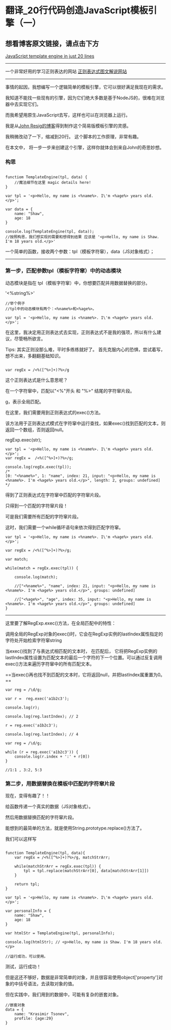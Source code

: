 # 翻译_20行代码创造JavaScript模板引擎（一）

## 想看博客原文链接，请点击下方

[JavaScript template engine in just 20 lines](http://krasimirtsonev.com/blog/article/Javascript-template-engine-in-just-20-line)

---

一个非常好用的学习正则表达的网站
[正则表达式图文解说网站](https://regexper.com)

---


事情的起因，我想编写一个逻辑简单的模板引擎，它可以很好满足我现在的需求。

我知道不能找一些现有的引擎，因为它们绝大多数是基于NodeJS的，很难在浏览器中去实现它们。

而我希望用原生JavaScript去写，这样也可以在浏览器上运行。

我是从[John Resig的博客](https://johnresig.com/blog/javascript-micro-templating/)得到制作这个简易版模板引擎的灵感。

我稍微改动了一下，缩减到20行。 这个脚本的工作原理，非常有趣。

在本文中， 将一步一步来创建这个引擎，这样你就体会到来自John的奇思妙想。

### 构思


```

functiom TemplateEngine(tpl, data) {
    //魔法细节在这里 magic details here!
}

var tpl = '<p>Hello, my name is <%name%>. I\'m <%age%> years old.</p>';

var data = {
    name: "Shaw",
    age: 18
}

console.log(TemplateEngine(tpl, data)); 
//按照构思，我们想实现的需要和想得到结果 应该是 '<p>Hello, my name is Shaw. I'm 18 years old.</p>'

```

一个简单的函数，接收两个参数：tpl（模板字符窜），data（JS对象格式）；


---

### 第一步，匹配参数tpl（模板字符窜）中的动态模块

动态模块是指在 tpl（模板字符窜）中，你想要匹配并用数据替换的部分。

 '<%string%>'

```
//举个例子
//tpl中的动态模块有两个：<%name%>和<%age%>。

var tpl = '<p>Hello, my name is <%name%>. I\'m <%age%> years old.</p>';
```

在这里，我决定用正则表达式去实现，正则表达式不是我的强项，所以有什么建议，尽管畅所欲言。

Tips: 其实正则没那么难，平时多练练就好了。 首先克服内心的恐惧，尝试着写，想不出来，多翻翻基础知识。

```

var regEx = /<%([^%>]+)?%>/g

```

这个正则表达式是什么意思呢？

在一个字符窜中，匹配以"<%"开头 和 "%>" 结尾的字符窜片段。

g，表示全局匹配。

在这里，我们需要用到正则表达式的exec()方法。

该方法用于正则表达式模式在字符窜中运行查找，如果exec()找到匹配的文本，则返回一个数组，否则返回null。

regExp.exec(str);

```
var tpl = '<p>Hello, my name is <%name%>. I\'m <%age%> years old.</p>';
var regEx =  /<%([^%>]+)?%>/g;

console.log(regEx.exec(tpl));
/*
[0: "<%name%>", 1: "name", index: 21, input: "<p>Hello, my name is <%name%>. I'm <%age%> years old.</p>", length: 2, groups: undefined]
*/

```

得到了正则表达式在字符窜中匹配的字符窜片段。

只得到一个匹配的字符窜片段！

可是我们需要所有匹配的字符窜片段。

这时，我们需要一个while循环语句来依次得到匹配字符窜。

```
var tpl = '<p>Hello, my name is <%name%>. I\'m <%age%> years old.</p>';

var regEx = /<%([^%>]+)?%>/g;

var match;

while(match = regEx.exec(tpl)) {

    console.log(match);

    //["<%name%>", "name", index: 21, input: "<p>Hello, my name is <%name%>. I'm <%age%> years old.</p>", groups: undefined]

    //["<%age%>", "age", index: 35, input: "<p>Hello, my name is <%name%>. I'm <%age%> years old.</p>", groups: undefined]
}
```
---

这里要了解RegExp.exec()方法，在全局匹配中的特性：

调用全局的RegExp对象的exec()时，它会在RegExp实例的lastIndex属性指定的字符处开始检索字符窜string

当exec()找到了与表达式相匹配的文本时， 在匹配后， 它将把RegExp实例的lastIndex属性设置为匹配文本的最后一个字符的下一个位置。可以通过反复调用exec()方法来遍历字符窜中的所有匹配文本。

==当exec()再也找不到匹配的文本时，它将返回null，并把lastIndex属重置为0。==

```
var reg = /\d/g;

var r =  reg.exec('a1b2c3');

console.log(r);

console.log(reg.lastIndex); // 2

r = reg.exec('a1b2c3');

console.log(reg.lastIndex); // 4

```


```
var reg = /\d/g;

while (r = reg.exec('a1b2c3')) {
    console.log(r.index + ':' + r[0])
}

//1:1 , 3:2, 5:3

```

### 第二步，用数据替换在模板中匹配的字符窜片段

现在，变得有趣了！！ 

给函数传递一个真实的数据（JS对象格式）。

然后用数据替换匹配的字符窜片段。

能想到的最简单的方法，就是使用String.prototype.replace()方法了。

我们可以这样写

```

function TemplateEngine(tpl, data){
    var regEx = /<%([^%>]+)?%>/g, matchStrArr;

    while(matchStrArr = regEx.exec(tpl)) {
        tpl = tpl.replace(matchStrArr[0], data[matchStrArr[1]])
    }

    return tpl;
}

var tpl = '<p>Hello, my name is <%name%>. I\'m <%age%> years old.</p>';

var personalInfo = {
    name: "Shaw",
    age: 18
}

var htmlStr = TemplateEngine(tpl, personalInfo);

console.log(htmlStr); // <p>Hello, my name is Shaw. I'm 18 years old.</p>

//运行成功，可以使用。

```

测试，运行成功！

但是这还不够好，数据是非常简单的对象，并且很容易使用object['property']对象的中括号语法，去读取对象的值。

但在实践中，我们用到的数据中，可能有复杂的嵌套对象。

```
//嵌套对象
data = {
    name: "Krasimir Tsonev",
    profile: {age:29}
}
```